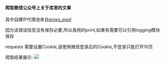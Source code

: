 #### 爬取微信公众号上关于库里的文章

其中自建IP代理池来自[proxy_pool](https://github.com/jhao104/proxy_pool "proxy_pool")

因为该错误信息没有保存必要,所以我用的print,如果有需要可以引用logging模块保存

requests 需要设置Cookie,请使用微信登录后的Cookie,不登录只能打开10页

爬取结果展示:
![](https://i.imgur.com/krbu4rV.png)